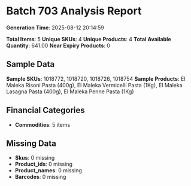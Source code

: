 # Batch 703 Analysis Report

**Generation Time**: 2025-08-12 20:14:59

**Total Items**: 5
**Unique SKUs**: 4
**Unique Products**: 4
**Total Available Quantity**: 641.00
**Near Expiry Products**: 0

## Sample Data
**Sample SKUs**: 1018772, 1018720, 1018726, 1018754
**Sample Products**: El Maleka Risoni Pasta (400g), El Maleka Vermicelli Pasta (1Kg), El Maleka Lasagna Pasta (400g), El Maleka Penne Pasta (1Kg)

## Financial Categories
- **Commodities**: 5 items

## Missing Data
- **Skus**: 0 missing
- **Product_ids**: 0 missing
- **Product_names**: 0 missing
- **Barcodes**: 0 missing
